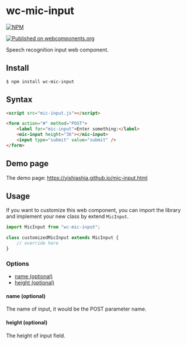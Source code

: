 # wc-mic-input
[![NPM](https://nodei.co/npm/wc-mic-input.png?mini=true)](https://www.npmjs.com/package/wc-mic-input)

[![Published on webcomponents.org](https://img.shields.io/badge/webcomponents.org-published-blue.svg)](https://www.webcomponents.org/element/wc-mic-input)


Speech recognition input web component.


## Install

    $ npm install wc-mic-input

## Syntax

```html
<script src="mic-input.js"></script>

<form action="#" method="POST">
    <label for="mic-input">Enter something:</label>
    <mic-input height="36"></mic-input>
    <input type="submit" value="submit" />
</form>
```

## Demo page
The demo page: https://yishiashia.github.io/mic-input.html
## Usage

If you want to customize this web component, you can import the library and 
implement your new class by extend `MicInput`.

```js
import MicInput from "wc-mic-input";

class customizedMicInput extends MicInput {
    // override here
}

```

### Options

- [name (optional)](#name-optional)
- [height (optional)](#height-optional)

#### name (optional)

The name of input, it would be the POST parameter name.

#### height (optional)

The height of input field.
